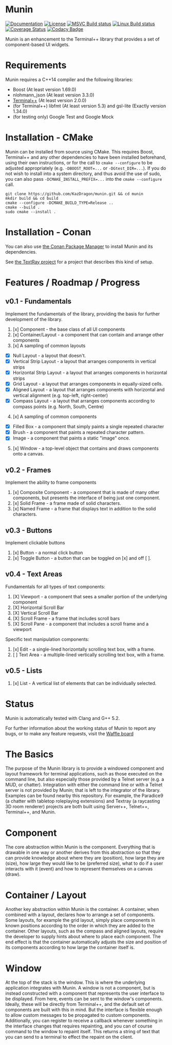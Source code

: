 # Munin

[![Documentation](https://img.shields.io/badge/code-documented-brightgreen.svg?style=flat)](https://kazdragon.github.io/munin/) 
[![License](https://img.shields.io/github/license/KazDragon/munin.svg)](https://en.wikipedia.org/wiki/MIT_License)
[![MSVC Build status](https://ci.appveyor.com/api/projects/status/p7wcwnd4xapnetkl/branch/master?svg=true)](https://ci.appveyor.com/project/KazDragon/munin/branch/master)
[![Linux Build status](https://github.com/KazDragon/munin/workflows/build/badge.svg)](https://github.com/KazDragon/munin/actions?query=event%3Apush) 
[![Coverage Status](https://coveralls.io/repos/github/KazDragon/munin/badge.svg?branch=master)](https://coveralls.io/github/KazDragon/munin?branch=master)
[![Codacy Badge](https://api.codacy.com/project/badge/Grade/cbf22a847dc040b1a9dee8be3eda00d3)](https://www.codacy.com/app/KazDragon/munin?utm_source=github.com&amp;utm_medium=referral&amp;utm_content=KazDragon/munin&amp;utm_campaign=Badge_Grade)

Munin is an enhancement to the Terminal++ library that provides a set of component-based UI widgets.

# Requirements

Munin requires a C++14 compiler and the following libraries:
  * Boost (At least version 1.69.0)
  * nlohmann_json (At least version 3.3.0)
  * [Terminal++](https://github.com/KazDragon/terminalpp) (At least version 2.0.0)
  * (for Terminal++) libfmt (At least version 5.3) and gsl-lite (Exactly version 1.34.0)
  * (for testing only) Google Test and Google Mock

# Installation - CMake 

Munin can be installed from source using CMake.  This requires Boost, Terminal++ and any other dependencies to have been installed beforehand, using their own instructions, or for the call to `cmake --configure` to be adjusted appropriately (e.g. `-DBOOST_ROOT=...` or `-DGtest_DIR=...`).  If you do not wish to install into a system directory, and thus avoid the use of sudo, you can also pass `-DCMAKE_INSTALL_PREFIX=...` into the `cmake --configure` call.

    git clone https://github.com/KazDragon/munin.git && cd munin
    mkdir build && cd build
    cmake --configure -DCMAKE_BUILD_TYPE=Release ..
    cmake --build .
    sudo cmake --install .

# Installation - Conan

You can also use [the Conan Package Manager](https://conan.io/) to install Munin and its dependencies.

See [the TextRay project](https://github.com/KazDragon/textray) for a project that describes this kind of setup.

# Features / Roadmap / Progress

## v0.1 - Fundamentals
Implement the fundamentals of the library, providing the basis for further development of the library.
1. [x] Component - the base class of all UI components
2. [x] Container/Layout - a component that can contain and arrange other components
3. [x] A sampling of common layouts 
 * [x] Null Layout - a layout that doesn't.
 * [x] Vertical Strip Layout - a layout that arranges components in vertical strips
 * [x] Horizontal Strip Layout - a layout that arranges components in horizontal strips
 * [x] Grid Layout - a layout that arranges components in equally-sized cells.
 * [x] Aligned Layout - a layout that arranges components with horizontal and vertical alignment (e.g. top-left, right-center)
 * [x] Compass Layout - a layout that arranges components according to compass points (e.g. North, South, Centre)
4. [x] A sampling of common components
 * [x] Filled Box - a component that simply paints a single repeated character
 * [x] Brush - a component that paints a repeated character pattern.
 * [x] Image - a component that paints a static "image" once.
5. [x] Window - a top-level object that contains and draws components onto a canvas.

 ## v0.2 - Frames
 Implement the ability to frame components
 1. [x] Composite Component - a component that is made of many other components, but presents the interface of being just one component.
 2. [x] Solid Frame - a frame made of solid characters.
 3. [x] Named Frame - a frame that displays text in addition to the solid characters.
 
 ## v0.3 - Buttons
 Implement clickable buttons
 1. [x] Button - a normal click button
 2. [x] Toggle Button - a button that can be toggled on [x] and off [ ].
 
 ## v0.4 - Text Areas
 Fundamentals for all types of text components:
 1. [X] Viewport - a component that sees a smaller portion of the underlying component
 2. [X] Horizontal Scroll Bar
 3. [X] Vertical Scroll Bar
 4. [X] Scroll Frame - a frame that includes scroll bars
 5. [X] Scroll Pane - a component that includes a scroll frame and a viewport
 
 Specific text manipulation components:
 1. [x] Edit - a single-lined horizontally scrolling text box, with a frame.
 2. [ ] Text Area - a multiple-lined vertically scrolling text box, with a frame.
 
 ## v0.5 - Lists
 1. [x] List - A vertical list of elements that can be individually selected.

# Status

Munin is automatically tested with Clang and G++ 5.2.

For further information about the working status of Munin to report any bugs, or to make any feature requests, visit the [Waffle board](https://waffle.io/KazDragon/munin)

# The Basics

The purpose of the Munin library is to provide a windowed component and layout framework for terminal applications, such as those executed on the command line, but also especially those provided by a Telnet server (e.g. a MUD, or chatter).  Integration with either the command line or with a Telnet server is not provided by Munin; that is left to the integrator of the library.  Examples can be found nearby this repository.  For example, the Paradice9 (a chatter with tabletop roleplaying extensions) and Textray (a raycasting 3D room renderer) projects are both built using Server++, Telnet++, Terminal++, and Munin.

# Component

The core abstraction within Munin is the component.  Everything that is drawable in one way or another derives from this abstraction so that they can provide knowledge about where they are (position), how large they are (size), how large they would like to be (preferred size), what to do if a user interacts with it (event) and how to represent themselves on a canvas (draw).

# Container / Layout

Another key abstraction within Munin is the container.  A container, when combined with a layout, declares how to arrange a set of components.  Some layouts, for example the grid layout, simply place components in known positions according to the order in which they are added to the container.  Other layouts, such as the compass and aligned layouts, require the developer to supply hints about where to place each component.  The end effect is that the container automatically adjusts the size and position of its components according to how large the container itself is.

# Window

At the top of the stack is the window.  This is where the underlying application integrates with Munin.  A window is not a component, but is instead constructed with a component that represents the user interface to be displayed.  From here, events can be sent to the window's components.  Ideally, these will be directly from Terminal++, and the default set of components are built with this in mind.  But the interface is flexible enough to allow custom messages to be propagated to custom components.  Additionally, you can register to receive a callback whenever something in the interface changes that requires repainting, and you can of course command to the window to repaint itself.  This returns a string of text that you can send to a terminal to effect the repaint on the client.
